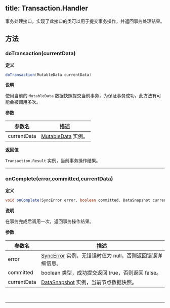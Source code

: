 title:  Transaction.Handler
---
事务处理接口，实现了此接口的类可以用于提交事务操作，并返回事务处理结果。

## 方法

### doTransaction(currentData)

**定义**

```java
doTransaction(MutableData currentData)
```

**说明**

使用当前的 `MutableData` 数据快照提交当前事务，为保证事务成功，此方法有可能会被调用多次。

**参数**

   参数名 | 描述
   --- | ---
   currentData |[MutableData](/api/sync/android/MutableData.html) 实例。

**返回值**

`Transaction.Result` 实例，当前事务操作结果。
</br>

---
### onComplete(error,committed,currentData)

**定义**

```java
void onComplete(SyncError error, boolean committed, DataSnapshot currentData);
```

**说明**

在事务完成后调用一次，返回事务操作结果。

**参数**

参数名 | 描述
--- | ---
error |[SyncError](/api/sync/android/SyncError.html) 实例，无错误时值为 null，否则返回错误详细信息。
committed |boolean 类型，成功提交返回 true，否则返回 false。
currentData |[DataSnapshot](/api/sync/android/DataSnapshot.html) 实例，当前节点数据快照。
</br>

---
